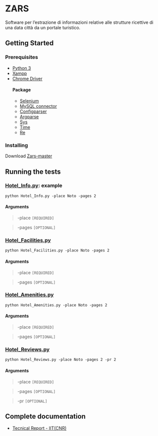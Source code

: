 # ZARS
Software per l’estrazione di informazioni relative alle strutture ricettive di una data città da un portale turistico.


## Getting Started
### Prerequisites
- [Python 3](https://www.python.org/downloads/)
- [Xampp](https://www.apachefriends.org/download.html)
- [Chrome Driver](https://chromedriver.chromium.org/)
    #### Package
    - [Selenium](https://www.selenium.dev/downloads/)
    - [MySQL connector](https://www.mysql.com/it/products/connector/)
    - [Configparser](https://docs.python.org/3/library/configparser.html)
    - [Argparse](https://docs.python.org/3/library/argparse.html)
    - [Sys](https://docs.python.org/3/library/sys.html)
    - [Time](https://docs.python.org/3/library/time.html)
    - [Re](https://docs.python.org/3/library/re.html)
    
### Installing
Download [Zars-master](https://github.com/alessiamns/ZARS.git)

## Running the tests
### [Hotel_Info.py](Hotel_Info.py): example
```
python Hotel_Info.py -place Noto -pages 2
```
#### Arguments
> -place `[REQUIRED]`

> -pages `[OPTIONAL]`

### [Hotel_Facilities.py](Hotel_Facilities.py)
```
python Hotel_Facilities.py -place Noto -pages 2
```
#### Arguments
> -place `[REQUIRED]`

> -pages `[OPTIONAL]`

### [Hotel_Amenities.py](Hotel_Amenities.py)
```
python Hotel_Amenities.py -place Noto -pages 2
```
#### Arguments
> -place `[REQUIRED]`

> -pages `[OPTIONAL]`

### [Hotel_Reviews.py](Hotel_Reviews.py)
```
python Hotel_Reviews.py -place Noto -pages 2 -pr 2
```
#### Arguments
> -place `[REQUIRED]`

> -pages `[OPTIONAL]`

> -pr `[OPTIONAL]`

## Complete documentation
- [Tecnical Report - IIT(CNR)](https://www.iit.cnr.it/node/58830)
